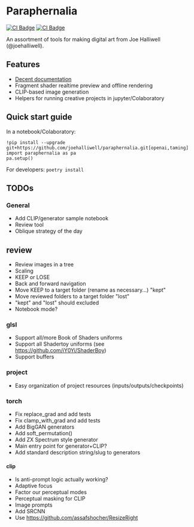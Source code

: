 # Paraphernalia

[![CI Badge](https://github.com/joehalliwell/paraphernalia/actions/workflows/test.yml/badge.svg)](https://github.com/joehalliwell/paraphernalia/actions)
[![CI Badge](https://github.com/joehalliwell/paraphernalia/actions/workflows/docs.yml/badge.svg)](https://github.com/joehalliwell/paraphernalia/actions)

An assortment of tools for making digital art from Joe Halliwell
(@joehalliwell).

## Features

- [Decent documentation](http://joehalliwell.com/paraphernalia)
- Fragment shader realtime preview and offline rendering
- CLIP-based image generation
- Helpers for running creative projects in jupyter/Colaboratory

## Quick start guide

In a notebook/Colaboratory:

```
!pip install --upgrade git+https://github.com/joehalliwell/paraphernalia.git[openai,taming]
import paraphernalia as pa
pa.setup()
```

For developers: `poetry install`

## TODOs

### General

- Add CLIP/generator sample notebook
- Review tool
- Oblique strategy of the day

## review

- Review images in a tree
- Scaling
- KEEP or LOSE
- Back and forward navigation
- Move KEEP to a target folder (rename as necessary...) "kept"
- Move reviewed folders to a target folder "lost"
- "kept" and "lost" should excluded
- Notebook mode?

### glsl

- Support all/more Book of Shaders uniforms
- Support all Shadertoy uniforms (see https://github.com/iY0Yi/ShaderBoy)
- Support buffers

### project

- Easy organization of project resources (inputs/outputs/checkpoints)

### torch

- Fix replace_grad and add tests
- Fix clamp_with_grad and add tests
- Add BigGAN generators
- Add soft_permutation()
- Add ZX Spectrum style generator
- Main entry point for generator+CLIP?
- Add standard description string/slug to generators

#### clip

- Is anti-prompt logic actually working?
- Adaptive focus
- Factor our perceptual modes
- Perceptual masking for CLIP
- Image prompts
- Add SRCNN
- Use https://github.com/assafshocher/ResizeRight
